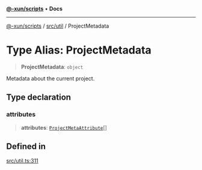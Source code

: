 [**@-xun/scripts**](../../../README.md) • **Docs**

***

[@-xun/scripts](../../../README.md) / [src/util](../README.md) / ProjectMetadata

# Type Alias: ProjectMetadata

> **ProjectMetadata**: `object`

Metadata about the current project.

## Type declaration

### attributes

> **attributes**: [`ProjectMetaAttribute`](../enumerations/ProjectMetaAttribute.md)[]

## Defined in

[src/util.ts:311](https://github.com/Xunnamius/xscripts/blob/ce701f3d57da9f82ee0036320bc62d5c51233011/src/util.ts#L311)
